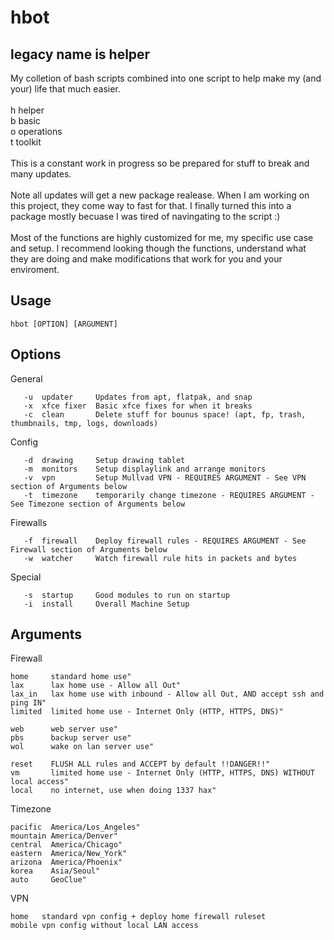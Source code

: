 # hbot
## legacy name is helper
My colletion of bash scripts combined into one script to help make my (and your) life that much easier.
<br>
<br>
h helper
<br>
b basic
<br>
o operations
<br>
t toolkit
<br>
<br>
This is a constant work in progress so be prepared for stuff to break and many updates.
<br>
<br>
Note all updates will get a new package realease. When I am working on this project, they come way to fast for that. I finally turned this into a package mostly becuase I was tired of navingating to the script :)
<br>
<br>
Most of the functions are highly customized for me, my specific use case and setup. I recommend looking though the functions, understand what they are doing and make modifications that work for you and your enviroment.
## Usage
```
hbot [OPTION] [ARGUMENT]
```
## Options

General
```
   -u  updater     Updates from apt, flatpak, and snap
   -x  xfce fixer  Basic xfce fixes for when it breaks
   -c  clean       Delete stuff for bounus space! (apt, fp, trash, thumbnails, tmp, logs, downloads)
```
Config
```
   -d  drawing     Setup drawing tablet
   -m  monitors    Setup displaylink and arrange monitors
   -v  vpn         Setup Mullvad VPN - REQUIRES ARGUMENT - See VPN section of Arguments below
   -t  timezone    temporarily change timezone - REQUIRES ARGUMENT - See Timezone section of Arguments below
```
Firewalls
```
   -f  firewall    Deploy firewall rules - REQUIRES ARGUMENT - See Firewall section of Arguments below
   -w  watcher     Watch firewall rule hits in packets and bytes
  ```

Special
```
   -s  startup     Good modules to run on startup
   -i  install     Overall Machine Setup
```
## Arguments 
Firewall
```
home     standard home use"
lax      lax home use - Allow all Out"
lax_in   lax home use with inbound - Allow all Out, AND accept ssh and ping IN"
limited  limited home use - Internet Only (HTTP, HTTPS, DNS)"

web      web server use"
pbs      backup server use"
wol      wake on lan server use"

reset    FLUSH ALL rules and ACCEPT by default !!DANGER!!"
vm       limited home use - Internet Only (HTTP, HTTPS, DNS) WITHOUT local access"
local    no internet, use when doing 1337 hax"
```

Timezone
```
pacific  America/Los_Angeles"
mountain America/Denver"
central  America/Chicago"
eastern  America/New_York"
arizona  America/Phoenix"
korea    Asia/Seoul"
auto     GeoClue"
```

VPN
```
home   standard vpn config + deploy home firewall ruleset
mobile vpn config without local LAN access
```